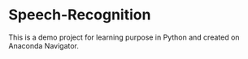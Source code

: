 # Speech-Recognition
This is a demo project for learning purpose in Python and created on Anaconda Navigator.
